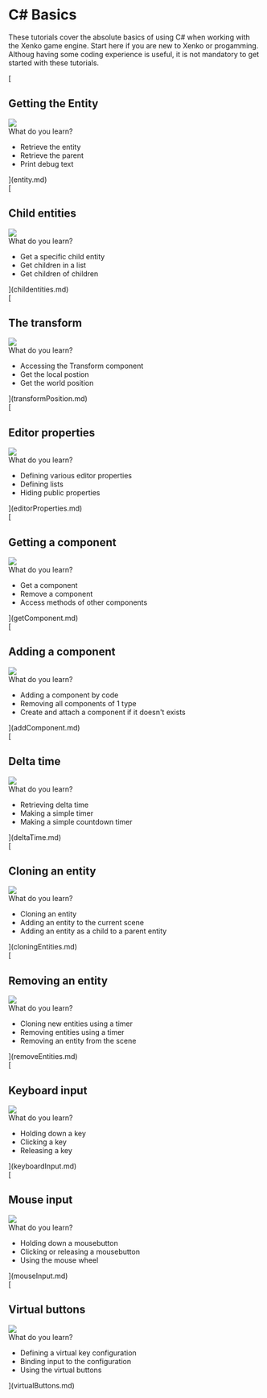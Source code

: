 # C# Basics
These tutorials cover the absolute basics of using C# when working with the Xenko game engine. Start here if you are new to Xenko or progamming. Althoug having some coding experience is useful, it is not mandatory to get started with these tutorials.

<div class='tutorial'>
    [
    <div class='tutorial_title'>
       <h2>Getting the Entity</h2>
    </div>
    <div class='tutorial_thumb'>
        <img src="media/getting-the-entity_thumb.png">   
    </div>
    <div class='tutorial_description'>
        What do you learn?
        <ul>
            <li>Retrieve the entity</li> 
            <li>Retrieve the parent</li> 
            <li>Print debug text</li> 
        </ul>
    </div>
    ](entity.md) 
</div>

<div class='tutorial'>
    [
    <div class='tutorial_title'>
       <h2>Child entities</h2>
    </div>
    <div class='tutorial_thumb'>
        <img src="media/child-entities_thumb.png">     
    </div>
    <div class='tutorial_description'>
        What do you learn?
        <ul>
            <li>Get a specific child entity</li> 
            <li>Get children in a list</li> 
            <li>Get children of children</li> 
        </ul>
    </div>
    ](childentities.md) 
</div>

<div class='tutorial'>
    [
    <div class='tutorial_title'>
       <h2>The transform</h2>
    </div>
    <div class='tutorial_thumb'>
        <img src="media/transform-position_thumb.png">     
    </div>
    <div class='tutorial_description'>
        What do you learn?
        <ul>
            <li>Accessing the Transform component</li> 
            <li>Get the local postion</li> 
            <li>Get the world position</li> 
        </ul>
    </div>
    ](transformPosition.md) 
</div>


<div class='tutorial'> 
    [
    <div class='tutorial_title'>
       <h2>Editor properties</h2>
    </div>
    <div class='tutorial_thumb'>
        <img src="media/editor-properties_thumb.png">    
    </div>
    <div class='tutorial_description'>
        What do you learn?
        <ul>
            <li>Defining various editor properties</li> 
            <li>Defining lists</li> 
            <li>Hiding public properties</li> 
        </ul>
    </div>
    ](editorProperties.md) 
</div>

<div class='tutorial'>
    [
    <div class='tutorial_title'>
       <h2>Getting a component</h2>
    </div>
    <div class='tutorial_thumb'>
        <img src="media/getting-a-component_thumb.png">     
    </div>
    <div class='tutorial_description'>
        What do you learn?
        <ul>
            <li>Get a component</li> 
            <li>Remove a component</li> 
            <li>Access methods of other components</li> 
        </ul>
    </div>
    ](getComponent.md) 
</div>

<div class='tutorial'>
    [
    <div class='tutorial_title'>
       <h2>Adding a component </h2>
    </div>
    <div class='tutorial_thumb'>
        <img src="media/adding-a-component_thumb.png">    
    </div>
    <div class='tutorial_description'>
        What do you learn?
        <ul>
            <li>Adding a component by code</li> 
            <li>Removing all components of 1 type</li> 
            <li>Create and attach a component if it doesn't exists</li> 
        </ul>
    </div>
    ](addComponent.md) 
</div>


<div class='tutorial'> 
    [
    <div class='tutorial_title'>
       <h2>Delta time</h2>
    </div>
    <div class='tutorial_thumb'>
        <img src="media/deltatime_thumb.png">     
    </div>
    <div class='tutorial_description'>
        What do you learn?
        <ul>
            <li>Retrieving delta time</li> 
            <li>Making a simple timer</li> 
            <li>Making a simple countdown timer</li> 
        </ul>
    </div>
    ](deltaTime.md) 
</div>

<div class='tutorial'>
    [
    <div class='tutorial_title'>
       <h2>Cloning an entity</h2>
    </div>
    <div class='tutorial_thumb'>
        <img src="media/cloning-entities_thumb.png">     
    </div>
    <div class='tutorial_description'>
        What do you learn?
        <ul>
            <li>Cloning an entity</li> 
            <li>Adding an entity to the current scene</li> 
            <li>Adding an entity as a child to a parent entity</li> 
        </ul>
    </div>
    ](cloningEntities.md) 
</div>

<div class='tutorial'>
    [
    <div class='tutorial_title'>
       <h2>Removing an entity</h2>
    </div>
    <div class='tutorial_thumb'>
        <img src="media/removing-entity_thumb.png">    
    </div>
    <div class='tutorial_description'>
        What do you learn?
        <ul>
            <li>Cloning new entities using a timer</li> 
            <li>Removing entities using a timer</li> 
            <li>Removing an entity from the scene</li> 
        </ul>
    </div>
    ](removeEntities.md) 
</div>

<div class='tutorial'> 
    [
    <div class='tutorial_title'>
       <h2>Keyboard input</h2>
    </div>
    <div class='tutorial_thumb'>
        <img src="media/keyboard-input_thumb.png">     
    </div>
    <div class='tutorial_description'>
        What do you learn?
        <ul>
            <li>Holding down a key</li> 
            <li>Clicking a key</li> 
            <li>Releasing a key</li> 
        </ul>
    </div>
    ](keyboardInput.md) 
</div>

<div class='tutorial'>
    [
    <div class='tutorial_title'>
       <h2>Mouse input</h2>
    </div>
    <div class='tutorial_thumb'>
        <img src="media/mouse-input_thumb.png">    
    </div>
    <div class='tutorial_description'>
        What do you learn?
        <ul>
            <li>Holding down a mousebutton</li> 
            <li>Clicking or releasing a mousebutton</li> 
            <li>Using the mouse wheel </li> 
        </ul>
    </div>
    ](mouseInput.md) 
</div>

<div class='tutorial'>
    [
    <div class='tutorial_title'>
       <h2>Virtual buttons</h2>
    </div>
    <div class='tutorial_thumb'>
        <img src="media/virtual-buttons_thumb.png">    
    </div>
    <div class='tutorial_description'>
        What do you learn?
        <ul>
            <li>Defining a virtual key configuration</li> 
            <li>Binding input to the configuration</li> 
            <li>Using the virtual buttons</li> 
        </ul>
    </div>
    ](virtualButtons.md) 
</div>

